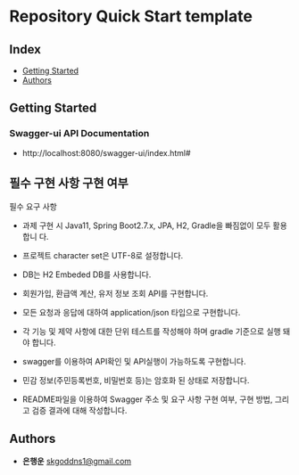 # Repository Quick Start template
## Index
- [Getting Started](#getting-started)
- [Authors](#authors)

## Getting Started

### Swagger-ui API Documentation

- http://localhost:8080/swagger-ui/index.html#

## 필수 구현 사항 구현 여부
필수 요구 사항

- 과제 구현 시 Java11, Spring Boot2.7.x, JPA, H2, Gradle을 빠짐없이 모두 활용합니
다.

- 프로젝트 character set은 UTF-8로 설정합니다. 

- DB는 H2 Embeded DB를 사용합니다.
- 회원가입, 환급액 계산, 유저 정보 조회 API를 구현합니다.
- 모든 요청과 응답에 대하여 application/json 타입으로 구현합니다.
- 각 기능 및 제약 사항에 대한 단위 테스트를 작성해야 하며 gradle 기준으로 실행 돼야
합니다.
- swagger를 이용하여 API확인 및 API실행이 가능하도록 구현합니다.
- 민감 정보(주민등록번호, 비밀번호 등)는 암호화 된 상태로 저장합니다.
- README파일을 이용하여 Swagger 주소 및 요구 사항 구현 여부, 구현 방법, 그리고
검증 결과에 대해 작성합니다.


## Authors
- **은행운** <skgoddns1@gmail.com>

